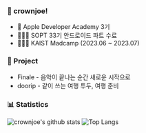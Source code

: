 ### 🙉 crownjoe!
- 🍎 Apple Developer Academy 3기
- 👩🏻‍💻 SOPT 33기 안드로이드 파트 수료
- 👩🏻‍💻 KAIST Madcamp (2023.06 ~ 2023.07)


### 📂 Project
- Finale - 음악이 끝나는 순간 새로운 시작으로
- doorip - 같이 쓰는 여행 투두, 여행 준비


### 📊 Statistics
![crownjoe's github stats](https://github-readme-stats.vercel.app/api?username=crownjoe)
![Top Langs](https://github-readme-stats.vercel.app/api/top-langs/?username=crownjoe&layout=compact)

